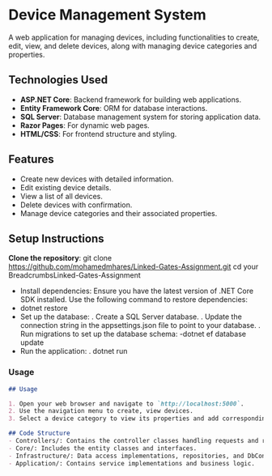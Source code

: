 # Device Management System

A web application for managing devices, including functionalities to create, edit, view, and delete devices, along with managing device categories and properties.

## Technologies Used

- **ASP.NET Core**: Backend framework for building web applications.
- **Entity Framework Core**: ORM for database interactions.
- **SQL Server**: Database management system for storing application data.
- **Razor Pages**: For dynamic web pages.
- **HTML/CSS**: For frontend structure and styling.

## Features

- Create new devices with detailed information.
- Edit existing device details.
- View a list of all devices.
- Delete devices with confirmation.
- Manage device categories and their associated properties.

## Setup Instructions

**Clone the repository**:
   git clone https://github.com/mohamedmhares/Linked-Gates-Assignment.git
   cd your BreadcrumbsLinked-Gates-Assignment
- Install dependencies: Ensure you have the latest version of .NET Core SDK installed. Use the following command to restore dependencies:
- dotnet restore
- Set up the database:
  . Create a SQL Server database.
  . Update the connection string in the appsettings.json file to point to your database.
  . Run migrations to set up the database schema:
    -dotnet ef database update
- Run the application:
  . dotnet run

### Usage
```markdown
## Usage

1. Open your web browser and navigate to `http://localhost:5000`.
2. Use the navigation menu to create, view devices.
3. Select a device category to view its properties and add corresponding values when creating a device.

## Code Structure
- Controllers/: Contains the controller classes handling requests and responses.
- Core/: Includes the entity classes and interfaces.
- Infrastructure/: Data access implementations, repositories, and DbContext.
- Application/: Contains service implementations and business logic.

